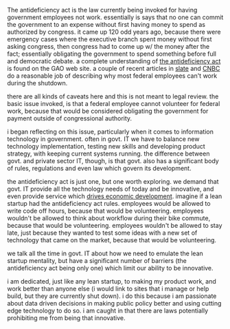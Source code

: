 The antideficiency act is the law currently being invoked for having government employees not work.  essentially is says that no one can commit the government to an expense without first having money to spend as authorized by congress.  it came up 120 odd years ago, because there were emergency cases where the executive branch spent money without first asking congress, then congress had to come up w/ the money after the fact; essentially obligating the government to spend something before full and democratic debate.  a complete understanding of [the antideficiency act](http://www.gao.gov/legal/lawresources/antideficiencybackground.html) is found on the GAO web site.  a couple of recent articles in [slate](http://www.slate.com/blogs/moneybox/2013/10/01/federal_workers_can_t_volunteer_to_work_here_s_why.html) and [CNBC](http://www.cnbc.com/id/101078243) do a reasonable job of describing why most federal employees can't work during the shutdown.  

there are all kinds of caveats here and this is not meant to legal review. the basic issue invoked, is that a federal employee cannot volunteer for federal work, because that would be considered obligating the government for payment outside of congressional authority.

i began reflecting on this issue, particularly when it comes to information technology in government.  often in govt. IT we have to balance new technology implementation, testing new skills and developing product strategy, with keeping current systems running. the difference between govt. and private sector IT, though, is that govt. also has a significant body of rules, regulations and even law which govern its development.  

the antideficiency act is just one, but one worth exploring.  we demand that govt. IT provide all the technology needs of today and be innovative, and even provide service which [drives economic development](http://feomike.github.io/post/second-furlough-day.html). imagine if a lean startup had the antideficiency act rules.  employees would be allowed to write code off hours, because that would be volunteering.  employees wouldn't be allowed to think about workflow during their bike commute, because that would be volunteering.  employees wouldn't be allowed to stay late, just because they wanted to test some ideas with a new set of technology that came on the market, because that would be volunteering.

we talk all the time in govt. IT about how we need to emulate the lean startup mentality, but have a significant number of barriers (the antideficiency act being only one) which limit our ability to be innovative.  

i am dedicated, just like any lean startup, to making my product work, and work better than anyone else (i would link to sites that i manage or help build, but they are currently shut down).  i do this because i am passionate about data driven decisions in making public policy better and using cutting edge technology to do so.  i am caught in that there are laws potentially prohibiting me from being that innovative.
